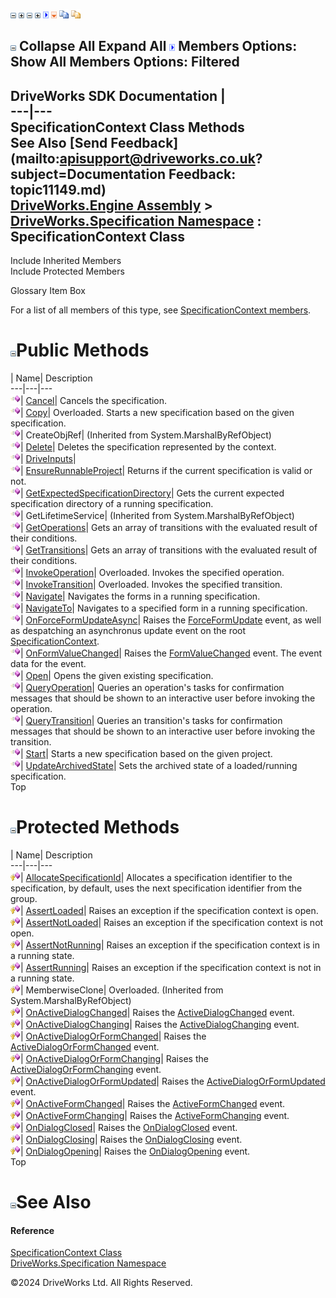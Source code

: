 ![](dotnetimages/collapse.gif) ![](dotnetimages/expand.gif) ![](dotnetimages/collapse.gif) ![](dotnetimages/expand.gif) ![](dotnetimages/drpdown.gif) ![](dotnetimages/drpdown_orange.gif) ![](dotnetimages/copycode.gif) ![](dotnetimages/copycodeHighlight.gif)

![](dotnetimages/collapse.gif) Collapse All Expand All ![](dotnetimages/drpdown.gif) Members Options: Show All  Members Options: Filtered   
---  
DriveWorks SDK Documentation  |   
---|---  
SpecificationContext Class Methods   
See Also [Send Feedback](mailto:apisupport@driveworks.co.uk?subject=Documentation Feedback: topic11149.md)  
[DriveWorks.Engine Assembly](topic2156.md) > [DriveWorks.Specification Namespace](topic10764.md) : SpecificationContext Class  
---  
  
Include Inherited Members    
Include Protected Members    


Glossary Item Box

For a list of all members of this type, see [SpecificationContext members](topic11150.md).

# ![](dotnetimages/collapse.gif)Public Methods

| Name| Description  
---|---|---  
![Public Method](dotnetimages/publicMethod.gif)| [Cancel](topic11160.md)| Cancels the specification.   
![Public Method](dotnetimages/publicMethod.gif)| [Copy](topic11161.md)| Overloaded. Starts a new specification based on the given specification.   
![Public Method](dotnetimages/publicMethod.gif)| CreateObjRef|  (Inherited from System.MarshalByRefObject)  
![Public Method](dotnetimages/publicMethod.gif)| [Delete](topic11164.md)| Deletes the specification represented by the context.   
![Public Method](dotnetimages/publicMethod.gif)| [DriveInputs](topic11165.md)|   
![Public Method](dotnetimages/publicMethod.gif)| [EnsureRunnableProject](topic11166.md)| Returns if the current specification is valid or not.   
![Public Method](dotnetimages/publicMethod.gif)| [GetExpectedSpecificationDirectory](topic11167.md)| Gets the current expected specification directory of a running specification.   
![Public Method](dotnetimages/publicMethod.gif)| GetLifetimeService|  (Inherited from System.MarshalByRefObject)  
![Public Method](dotnetimages/publicMethod.gif)| [GetOperations](topic11168.md)| Gets an array of transitions with the evaluated result of their conditions.   
![Public Method](dotnetimages/publicMethod.gif)| [GetTransitions](topic11169.md)| Gets an array of transitions with the evaluated result of their conditions.   
![Public Method](dotnetimages/publicMethod.gif)| [InvokeOperation](topic11170.md)| Overloaded. Invokes the specified operation.   
![Public Method](dotnetimages/publicMethod.gif)| [InvokeTransition](topic11173.md)| Overloaded. Invokes the specified transition.   
![Public Method](dotnetimages/publicMethod.gif)| [Navigate](topic11176.md)| Navigates the forms in a running specification.   
![Public Method](dotnetimages/publicMethod.gif)| [NavigateTo](topic11177.md)| Navigates to a specified form in a running specification.   
![Public Method](dotnetimages/publicMethod.gif)| [OnForceFormUpdateAsync](topic11188.md)| Raises the [ForceFormUpdate](topic11258.md) event, as well as despatching an asynchronus update event on the root [SpecificationContext](topic11149.md).   
![Public Method](dotnetimages/publicMethod.gif)| [OnFormValueChanged](topic11189.md)| Raises the [FormValueChanged](topic11259.md) event. The event data for the event.   
![Public Method](dotnetimages/publicMethod.gif)| [Open](topic11190.md)| Opens the given existing specification.   
![Public Method](dotnetimages/publicMethod.gif)| [QueryOperation](topic11191.md)| Queries an operation's tasks for confirmation messages that should be shown to an interactive user before invoking the operation.   
![Public Method](dotnetimages/publicMethod.gif)| [QueryTransition](topic11192.md)| Queries an transition's tasks for confirmation messages that should be shown to an interactive user before invoking the transition.   
![Public Method](dotnetimages/publicMethod.gif)| [Start](topic11193.md)| Starts a new specification based on the given project.   
![Public Method](dotnetimages/publicMethod.gif)| [UpdateArchivedState](topic11194.md)| Sets the archived state of a loaded/running specification.   
Top

# ![](dotnetimages/collapse.gif)Protected Methods

| Name| Description  
---|---|---  
![Protected Method](dotnetimages/protectedMethod.gif)| [AllocateSpecificationId](topic11155.md)| Allocates a specification identifier to the specification, by default, uses the next specification identifier from the group.   
![Protected Method](dotnetimages/protectedMethod.gif)| [AssertLoaded](topic11156.md)| Raises an exception if the specification context is open.   
![Protected Method](dotnetimages/protectedMethod.gif)| [AssertNotLoaded](topic11157.md)| Raises an exception if the specification context is not open.   
![Protected Method](dotnetimages/protectedMethod.gif)| [AssertNotRunning](topic11158.md)| Raises an exception if the specification context is in a running state.   
![Protected Method](dotnetimages/protectedMethod.gif)| [AssertRunning](topic11159.md)| Raises an exception if the specification context is not in a running state.   
![Protected Method](dotnetimages/protectedMethod.gif)| MemberwiseClone| Overloaded. (Inherited from System.MarshalByRefObject)  
![Protected Method](dotnetimages/protectedMethod.gif)| [OnActiveDialogChanged](topic11178.md)| Raises the [ActiveDialogChanged](topic11237.md) event.   
![Protected Method](dotnetimages/protectedMethod.gif)| [OnActiveDialogChanging](topic11179.md)| Raises the [ActiveDialogChanging](topic11238.md) event.   
![Protected Method](dotnetimages/protectedMethod.gif)| [OnActiveDialogOrFormChanged](topic11180.md)| Raises the [ActiveDialogOrFormChanged](topic11239.md) event.   
![Protected Method](dotnetimages/protectedMethod.gif)| [OnActiveDialogOrFormChanging](topic11181.md)| Raises the [ActiveDialogOrFormChanging](topic11240.md) event.   
![Protected Method](dotnetimages/protectedMethod.gif)| [OnActiveDialogOrFormUpdated](topic11182.md)| Raises the [ActiveDialogOrFormUpdated](topic11241.md) event.   
![Protected Method](dotnetimages/protectedMethod.gif)| [OnActiveFormChanged](topic11183.md)| Raises the [ActiveFormChanged](topic11242.md) event.   
![Protected Method](dotnetimages/protectedMethod.gif)| [OnActiveFormChanging](topic11184.md)| Raises the [ActiveFormChanging](topic11243.md) event.   
![Protected Method](dotnetimages/protectedMethod.gif)| [OnDialogClosed](topic11185.md)| Raises the [OnDialogClosed](topic11185.md) event.   
![Protected Method](dotnetimages/protectedMethod.gif)| [OnDialogClosing](topic11186.md)| Raises the [OnDialogClosing](topic11186.md) event.   
![Protected Method](dotnetimages/protectedMethod.gif)| [OnDialogOpening](topic11187.md)| Raises the [OnDialogOpening](topic11187.md) event.   
Top

# ![](dotnetimages/collapse.gif)See Also

#### Reference

[SpecificationContext Class](topic11149.md)   
[DriveWorks.Specification Namespace](topic10764.md)

©2024 DriveWorks Ltd. All Rights Reserved.
